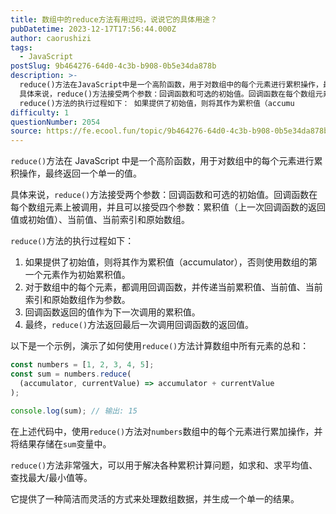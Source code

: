```yaml
---
title: 数组中的reduce方法有用过吗，说说它的具体用途？
pubDatetime: 2023-12-17T17:56:44.000Z
author: caorushizi
tags:
  - JavaScript
postSlug: 9b464276-64d0-4c3b-b908-0b5e34da878b
description: >-
  reduce()方法在JavaScript中是一个高阶函数，用于对数组中的每个元素进行累积操作，最终返回一个单一的值。
  具体来说，reduce()方法接受两个参数：回调函数和可选的初始值。回调函数在每个数组元素上被调用，并且可以接受四个参数：累积值（上一次回调函数的返回值或初始值）、当前值、当前索引和原始数组。
  reduce()方法的执行过程如下： 如果提供了初始值，则将其作为累积值（accumu
difficulty: 1
questionNumber: 2054
source: https://fe.ecool.fun/topic/9b464276-64d0-4c3b-b908-0b5e34da878b
---
```


`reduce()`方法在 JavaScript 中是一个高阶函数，用于对数组中的每个元素进行累积操作，最终返回一个单一的值。

具体来说，`reduce()`方法接受两个参数：回调函数和可选的初始值。回调函数在每个数组元素上被调用，并且可以接受四个参数：累积值（上一次回调函数的返回值或初始值）、当前值、当前索引和原始数组。

`reduce()`方法的执行过程如下：

1. 如果提供了初始值，则将其作为累积值（accumulator），否则使用数组的第一个元素作为初始累积值。
2. 对于数组中的每个元素，都调用回调函数，并传递当前累积值、当前值、当前索引和原始数组作为参数。
3. 回调函数返回的值作为下一次调用的累积值。
4. 最终，`reduce()`方法返回最后一次调用回调函数的返回值。

以下是一个示例，演示了如何使用`reduce()`方法计算数组中所有元素的总和：

```javascript
const numbers = [1, 2, 3, 4, 5];
const sum = numbers.reduce(
  (accumulator, currentValue) => accumulator + currentValue
);

console.log(sum); // 输出: 15
```

在上述代码中，使用`reduce()`方法对`numbers`数组中的每个元素进行累加操作，并将结果存储在`sum`变量中。

`reduce()`方法非常强大，可以用于解决各种累积计算问题，如求和、求平均值、查找最大/最小值等。

它提供了一种简洁而灵活的方式来处理数组数据，并生成一个单一的结果。

